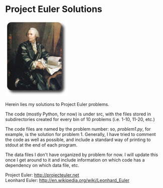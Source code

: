 Project Euler Solutions
==========================

![Euler pic not found!](euler.png)

Herein lies my solutions to Project Euler problems.

The code (mostly Python, for now) is under src, with the files stored in subdirectories created for every bin of 10 problems (i.e. 1-10, 11-20, etc.)

The code files are named by the problem number: so, *problem1.py*, for example, is the solution for problem 1.  Generally, I have tried to comment the code as well as possible, and include a standard way of printing to stdout at the end of each program.

The data files I don't have organized by problem for now.  I will update this once I get around to it and include information on which code has a dependency on which data file, etc.


Project Euler: http://projecteuler.net  
Leonhard Euler: http://en.wikipedia.org/wiki/Leonhard_Euler 


